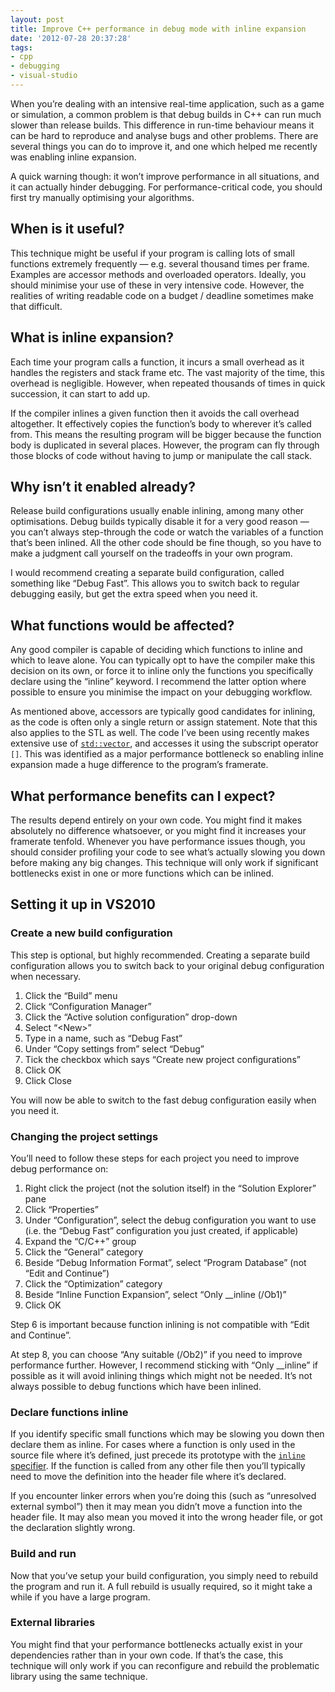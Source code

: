 ```yaml
---
layout: post
title: Improve C++ performance in debug mode with inline expansion
date: '2012-07-28 20:37:28'
tags:
- cpp
- debugging
- visual-studio
---
```


When you’re dealing with an intensive real-time application, such as a game or simulation, a common problem is that debug builds in C++ can run much slower than release builds. This difference in run-time behaviour means it can be hard to reproduce and analyse bugs and other problems. There are several things you can do to improve it, and one which helped me recently was enabling inline expansion.

A quick warning though: it won’t improve performance in all situations, and it can actually hinder debugging. For performance-critical code, you should first try manually optimising your algorithms.

## When is it useful?

This technique might be useful if your program is calling lots of small functions extremely frequently — e.g. several thousand times per frame. Examples are accessor methods and overloaded operators. Ideally, you should minimise your use of these in very intensive code. However, the realities of writing readable code on a budget / deadline sometimes make that difficult.

## What is inline expansion?

Each time your program calls a function, it incurs a small overhead as it handles the registers and stack frame etc. The vast majority of the time, this overhead is negligible. However, when repeated thousands of times in quick succession, it can start to add up.

If the compiler inlines a given function then it avoids the call overhead altogether. It effectively copies the function’s body to wherever it’s called from. This means the resulting program will be bigger because the function body is duplicated in several places. However, the program can fly through those blocks of code without having to jump or manipulate the call stack.

## Why isn’t it enabled already?

Release build configurations usually enable inlining, among many other optimisations. Debug builds typically disable it for a very good reason — you can’t always step-through the code or watch the variables of a function that’s been inlined. All the other code should be fine though, so you have to make a judgment call yourself on the tradeoffs in your own program.

I would recommend creating a separate build configuration, called something like “Debug Fast”. This allows you to switch back to regular debugging easily, but get the extra speed when you need it.

## What functions would be affected?

Any good compiler is capable of deciding which functions to inline and which to leave alone. You can typically opt to have the compiler make this decision on its own, or force it to inline only the functions you specifically declare using the “inline” keyword. I recommend the latter option where possible to ensure you minimise the impact on your debugging workflow.

As mentioned above, accessors are typically good candidates for inlining, as the code is often only a single return or assign statement. Note that this also applies to the STL as well. The code I’ve been using recently makes extensive use of [`std::vector`](https://en.cppreference.com/w/cpp/container/vector), and accesses it using the subscript operator `[]`. This was identified as a major performance bottleneck so enabling inline expansion made a huge difference to the program’s framerate.

## What performance benefits can I expect?

The results depend entirely on your own code. You might find it makes absolutely no difference whatsoever, or you might find it increases your framerate tenfold. Whenever you have performance issues though, you should consider profiling your code to see what’s actually slowing you down before making any big changes. This technique will only work if significant bottlenecks exist in one or more functions which can be inlined.

## Setting it up in VS2010

### Create a new build configuration

This step is optional, but highly recommended. Creating a separate build configuration allows you to switch back to your original debug configuration when necessary.

1. Click the “Build” menu
2. Click “Configuration Manager”
3. Click the “Active solution configuration” drop-down
4. Select “\<New\>”
5. Type in a name, such as “Debug Fast”
6. Under “Copy settings from” select “Debug”
7. Tick the checkbox which says “Create new project configurations”
8. Click OK
9. Click Close

You will now be able to switch to the fast debug configuration easily when you need it.

### Changing the project settings

You’ll need to follow these steps for each project you need to improve debug performance on:

1. Right click the project (not the solution itself) in the “Solution Explorer” pane
2. Click “Properties”
3. Under “Configuration”, select the debug configuration you want to use (i.e. the “Debug Fast” configuration you just created, if applicable)
4. Expand the “C/C++” group
5. Click the “General” category
6. Beside “Debug Information Format”, select “Program Database” (not “Edit and Continue”)
7. Click the “Optimization” category
8. Beside “Inline Function Expansion”, select “Only \_\_inline (/Ob1)”
9. Click OK

Step 6 is important because function inlining is not compatible with “Edit and Continue”.

At step 8, you can choose “Any suitable (/Ob2)” if you need to improve performance further. However, I recommend sticking with “Only \_\_inline” if possible as it will avoid inlining things which might not be needed. It’s not always possible to debug functions which have been inlined.

### Declare functions inline

If you identify specific small functions which may be slowing you down then declare them as inline. For cases where a function is only used in the source file where it’s defined, just precede its prototype with the [`inline` specifier](https://en.cppreference.com/w/cpp/language/inline). If the function is called from any other file then you’ll typically need to move the definition into the header file where it’s declared.

If you encounter linker errors when you’re doing this (such as “unresolved external symbol”) then it may mean you didn’t move a function into the header file. It may also mean you moved it into the wrong header file, or got the declaration slightly wrong.

### Build and run

Now that you’ve setup your build configuration, you simply need to rebuild the program and run it. A full rebuild is usually required, so it might take a while if you have a large program.

### External libraries

You might find that your performance bottlenecks actually exist in your dependencies rather than in your own code. If that’s the case, this technique will only work if you can reconfigure and rebuild the problematic library using the same technique.

<!--kg-card-end: markdown-->
